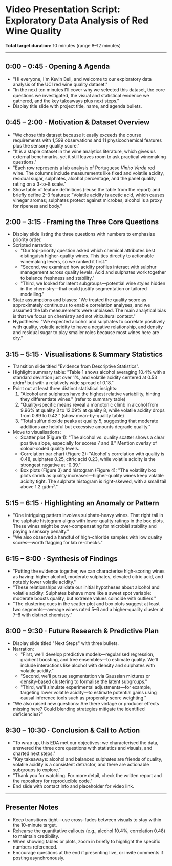 # Video Presentation Script: Exploratory Data Analysis of Red Wine Quality

**Total target duration:** 10 minutes (range 8–12 minutes)

---

## 0:00 – 0:45 · Opening & Agenda
- "Hi everyone, I'm Kevin Bell, and welcome to our exploratory data analysis of the UCI red wine quality dataset."
- "In the next ten minutes I'll cover why we selected this dataset, the core questions we investigated, the visual and statistical evidence we gathered, and the key takeaways plus next steps."
- Display title slide with project title, name, and agenda bullets.

## 0:45 – 2:00 · Motivation & Dataset Overview
- "We chose this dataset because it easily exceeds the course requirements with 1,599 observations and 11 physicochemical features plus the sensory quality score."
- "It is a staple dataset in the wine analytics literature, which gives us external benchmarks, yet it still leaves room to ask practical winemaking questions."
- "Each row represents a lab analysis of Portuguese *Vinho Verde* red wine. The columns include measurements like fixed and volatile acidity, residual sugar, sulphates, alcohol percentage, and the panel quality rating on a 3-to-8 scale."
- Show table of feature definitions (reuse the table from the report) and briefly define 2–3 features: "Volatile acidity is acetic acid, which causes vinegar aromas; sulphates protect against microbes; alcohol is a proxy for ripeness and body."

## 2:00 – 3:15 · Framing the Three Core Questions
- Display slide listing the three questions with numbers to emphasize priority order.
- Scripted narration:
  - "Our top-priority question asked which chemical attributes best distinguish higher-quality wines. This ties directly to actionable winemaking levers, so we ranked it first."
  - "Second, we examined how acidity profiles interact with sulphur management across quality levels. Acid and sulphates work together to balance freshness and stability."
  - "Third, we looked for latent subgroups—potential wine styles hidden in the chemistry—that could justify segmentation or tailored modelling."
- State assumptions and biases: "We treated the quality score as approximately continuous to enable correlation analyses, and we assumed the lab measurements were unbiased. The main analytical bias is that we focus on chemistry and not viticultural context."
- Hypotheses: "We expected alcohol and sulphates to correlate positively with quality, volatile acidity to have a negative relationship, and density and residual sugar to play smaller roles because most wines here are dry."

## 3:15 – 5:15 · Visualisations & Summary Statistics
- Transition slide titled "Evidence from Descriptive Statistics".
- Highlight summary table: "Table 1 shows alcohol averaging 10.4% with a standard deviation just over 1%, and volatile acidity centered at 0.53 g/dm³ but with a relatively wide spread of 0.18."
- Point out at least three distinct statistical insights:
  1. "Alcohol and sulphates have the highest relative variability, hinting they differentiate wines." (refer to summary table)
  2. "Quality-specific means reveal a monotonic climb in alcohol from 9.96% at quality 3 to 12.09% at quality 8, while volatile acidity drops from 0.89 to 0.42." (show mean-by-quality table)
  3. "Total sulfur dioxide peaks at quality 5, suggesting that moderate additions are helpful but excessive amounts degrade quality."
- Move to visualisations:
  - Scatter plot (Figure 1): "The alcohol vs. quality scatter shows a clear positive slope, especially for scores 7 and 8." Mention overlay of colour-coded quality levels.
  - Correlation bar chart (Figure 2): "Alcohol's correlation with quality is 0.48, sulphates 0.25, citric acid 0.23, while volatile acidity is the strongest negative at -0.39."
  - Box plots (Figure 3) and histogram (Figure 4): "The volatility box plots shrink as quality increases—higher-quality wines keep volatile acidity tight. The sulphate histogram is right-skewed, with a small tail above 1.2 g/dm³."

## 5:15 – 6:15 · Highlighting an Anomaly or Pattern
- "One intriguing pattern involves sulphate-heavy wines. That right tail in the sulphate histogram aligns with lower quality ratings in the box plots. These wines might be over-compensating for microbial stability and paying a sensory penalty."
- "We also observed a handful of high-chloride samples with low quality scores—worth flagging for lab re-checks."

## 6:15 – 8:00 · Synthesis of Findings
- "Putting the evidence together, we can characterise high-scoring wines as having: higher alcohol, moderate sulphates, elevated citric acid, and notably lower volatile acidity."
- "These relationships validate our initial hypotheses about alcohol and volatile acidity. Sulphates behave more like a sweet spot variable: moderate boosts quality, but extreme values coincide with outliers."
- "The clustering cues in the scatter plot and box plots suggest at least two segments—average wines rated 5–6 and a higher-quality cluster at 7–8 with distinct chemistry."

## 8:00 – 9:30 · Future Research & Predictive Plan
- Display slide titled "Next Steps" with three bullets.
- Narration:
  - "First, we'll develop predictive models—regularised regression, gradient boosting, and tree ensembles—to estimate quality. We'll include interactions like alcohol with density and sulphates with volatile acidity."
  - "Second, we'll pursue segmentation via Gaussian mixtures or density-based clustering to formalise the latent subgroups." 
  - "Third, we'll simulate experimental adjustments—for example, targeting lower volatile acidity—to estimate potential gains using causal inference tools such as propensity score weighting."
- "We also raised new questions: Are there vintage or producer effects missing here? Could blending strategies mitigate the identified deficiencies?"

## 9:30 – 10:30 · Conclusion & Call to Action
- "To wrap up, this EDA met our objectives: we characterised the data, answered the three core questions with statistics and visuals, and charted next steps."
- "Key takeaways: alcohol and balanced sulphates are friends of quality, volatile acidity is a consistent detractor, and there are actionable subgroups to explore." 
- "Thank you for watching. For more detail, check the written report and the repository for reproducible code."
- End slide with contact info and placeholder for video link.

---

## Presenter Notes
- Keep transitions tight—use cross-fades between visuals to stay within the 10-minute target.
- Rehearse the quantitative callouts (e.g., alcohol 10.4%, correlation 0.48) to maintain credibility.
- When showing tables or plots, zoom in briefly to highlight the specific numbers referenced.
- Encourage questions at the end if presenting live, or invite comments if posting asynchronously.

